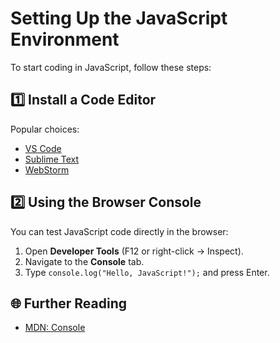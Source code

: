 # Setting Up the JavaScript Environment

To start coding in JavaScript, follow these steps:

## 1️⃣ Install a Code Editor
Popular choices:
- [VS Code](https://code.visualstudio.com/)
- [Sublime Text](https://www.sublimetext.com/)
- [WebStorm](https://www.jetbrains.com/webstorm/)

## 2️⃣ Using the Browser Console
You can test JavaScript code directly in the browser:
1. Open **Developer Tools** (F12 or right-click → Inspect).
2. Navigate to the **Console** tab.
3. Type `console.log("Hello, JavaScript!");` and press Enter.

## 🌐 Further Reading
- [MDN: Console](https://developer.mozilla.org/en-US/docs/Web/API/Console)
